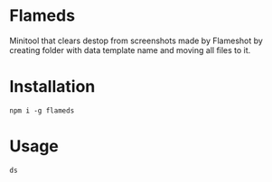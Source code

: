 # Flameds
Minitool that clears destop from screenshots made by Flameshot by creating folder with data template name and moving all files to it.
# Installation
```
npm i -g flameds
```
# Usage
```
ds
```
